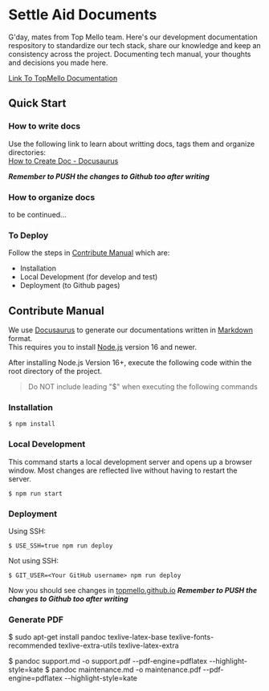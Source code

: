 # Settle Aid Documents

G'day, mates from Top Mello team. Here's our development documentation respository to standardize our tech stack, share our knowledge and keep an consistency across the project. Documenting tech manual, your thoughts and decisions you made here.  
  
[Link To TopMello Documentation](https://topmello.github.io/)
## Quick Start
### How to write docs
Use the following link to learn about writting docs, tags them and organize directories:   
[How to Create Doc - Docusaurus](https://docusaurus.io/docs/create-doc)  
  
***Remember to PUSH the changes to Github too after writing***

### How to organize docs
to be continued...

### To Deploy
Follow the steps in [Contribute Manual](#contribute-manual) which are:
* Installation
* Local Development (for develop and test)
* Deployment (to Github pages)

## <a name="contribute-manual"></a>Contribute Manual
We use [Docusaurus](https://docusaurus.io) to generate our documentations written in [Markdown](https://www.markdownguide.org/basic-syntax/) format.  
This requires you to install [Node.js](https://nodejs.org/en) version 16 and newer.  
  
After installing Node.js Version 16+, execute the following code within the root directory of the project.  
> Do NOT include leading "$" when executing the following commands
### Installation

```
$ npm install
```

### Local Development
This command starts a local development server and opens up a browser window. Most changes are reflected live without having to restart the server.

```
$ npm run start
```

### Deployment

Using SSH:

```
$ USE_SSH=true npm run deploy
```

Not using SSH:

```
$ GIT_USER=<Your GitHub username> npm run deploy
```
Now you should see changes in [topmello.github.io](https://topmello.github.io/)
***Remember to PUSH the changes to Github too after writing***



### Generate PDF
$ sudo apt-get install pandoc texlive-latex-base texlive-fonts-recommended texlive-extra-utils texlive-latex-extra

$ pandoc support.md -o support.pdf --pdf-engine=pdflatex --highlight-style=kate
$ pandoc maintenance.md -o maintenance.pdf --pdf-engine=pdflatex --highlight-style=kate
